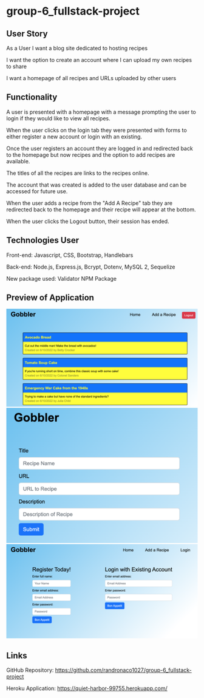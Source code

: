 # group-6_fullstack-project

## User Story
As a User I want a blog site dedicated to hosting recipes

I want the option to create an account where I can upload my own recipes to share

I want a homepage of all recipes and URLs uploaded by other users

## Functionality

A user is presented with a homepage with a message prompting the user to login if they would like to view all recipes.

When the user clicks on the login tab they were presented with forms to either register a new account or login with an existing. 

Once the user registers an account they are logged in and redirected back to the homepage but now recipes and the option to add recipes are available.

The titles of all the recipes are links to the recipes online.

The account that was created is added to the user database and can be accessed for future use.

When the user adds a recipe from the "Add A Recipe" tab they are redirected back to the homepage and their recipe will appear at the bottom.

When the user clicks the Logout button, their session has ended.

## Technologies User

Front-end: Javascript, CSS, Bootstrap, Handlebars

Back-end: Node.js, Express.js, Bcrypt, Dotenv, MySQL 2, Sequelize

New package used: Validator NPM Package

## Preview of Application

![main page](./public/images/mainpage.png)
![add a recipe](./public/images/addrecipe.png)
![login](./public/images/login.png)

## Links

GitHub Repository: https://github.com/randronaco1027/group-6_fullstack-project

Heroku Application: https://quiet-harbor-99755.herokuapp.com/